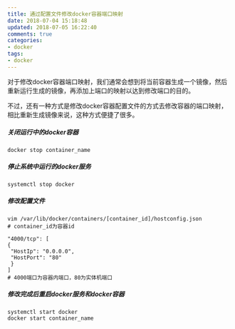 ```yaml
---
title: 通过配置文件修改docker容器端口映射
date: 2018-07-04 15:18:48
updated: 2018-07-05 16:22:40
comments: true
categories:
- docker
tags:
- docker
---
```


对于修改docker容器端口映射，我们通常会想到将当前容器生成一个镜像，然后重新运行生成的镜像，再添加上端口的映射以达到修改端口的目的。

不过，还有一种方式是修改docker容器配置文件的方式去修改容器的端口映射，相比重新生成镜像来说，这种方式便捷了很多。

##### 关闭运行中的docker容器

```shell
docker stop container_name
```

##### 停止系统中运行的docker服务

```shell
systemctl stop docker
```

##### 修改配置文件

```shell
vim /var/lib/docker/containers/[container_id]/hostconfig.json
# container_id为容器id
```

```shell
"4000/tcp": [ 
{
 "HostIp": "0.0.0.0",
 "HostPort": "80"
 }
]
# 4000端口为容器内端口，80为实体机端口
```

##### 修改完成后重启docker服务和docker容器

```shell
systemctl start docker
docker start container_name
```